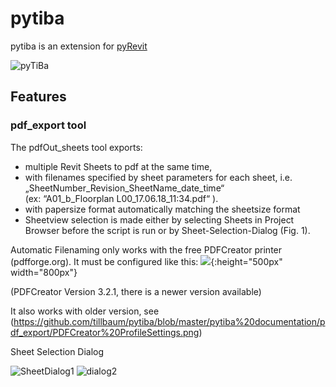 # pytiba
pytiba is an extension for [pyRevit](http://eirannejad.github.io/pyRevit/)

![pyTiBa](https://github.com/tillbaum/pytiba/blob/master/pytiba%20documentation/pdf_export/pyTiBa%20Tab.png)

## Features
### pdf_export tool
The pdfOut_sheets tool exports: 
 +   multiple Revit Sheets to pdf at the same time,  
 +   with filenames specified by sheet  parameters for each sheet, i.e. 
    „SheetNumber_Revision_SheetName_date_time“  
    (ex: “A01_b_Floorplan L00_17.06.18_11:34.pdf“ ).
 +   with papersize format automatically matching the sheetsize format
 +   Sheetview selection is made either by selecting Sheets in Project Browser before the script is run or by Sheet-Selection-Dialog (Fig. 1). 

Automatic Filenaming only works with the free PDFCreator printer (pdfforge.org). It must be configured like this:
![](https://github.com/tillbaum/pytiba/blob/master/pytiba%20documentation/PDFCreator%20ProfileSettings.png){:height="500px" width="800px"}


(PDFCreator Version 3.2.1, there is a newer version available)

It also works with older version, see (https://github.com/tillbaum/pytiba/blob/master/pytiba%20documentation/pdf_export/PDFCreator%20ProfileSettings.png)

Sheet Selection Dialog 

![SheetDialog1]() ![dialog2]()
